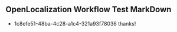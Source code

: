 ## OpenLocalization Workflow Test MarkDown
* 1c8efe51-48ba-4c28-a1c4-321a93f78036 thanks!

<!--HONumber=Aug16_HO1-->


